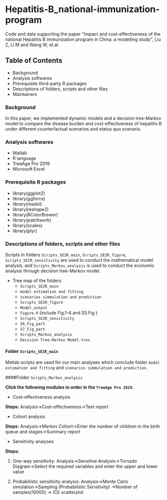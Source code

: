 # Hepatitis-B_national-immunization-program
Code and data supporting the paper "Impact and cost-effectiveness of the national Hepatitis B immunization program in China: a modelling study", Liu Z, Li M and Wang W, et.al.

## Table of Contents
* Background
* Analysis softwares
* Prerequisite third-party R packages
* Descriptions of folders, scripts and other files
* Maintainers

### Background
In this paper, we implemented dynamic models and a decision tree-Markov model to compare the disease burden and cost-effectiveness of hepatitis B under different counterfactual scenarios and status quo scenario.

### Analysis softwares
* Matlab
* R language
* TreeAge Pro 2019
* Microsoft Excel


### Prerequisite R packages
  * library(ggplot2)
  * library(ggforce)
  * library(readxl)
  * library(reshape2)
  * library(RColorBrewer)
  * library(patchwork)
  * library(scales) 
  * library(plyr)  

### Descriptions of folders, scripts and other files
Scripts in folders `Scripts_SEIR_main`, `Scripts_SEIR_figure`, `Scripts_SEIR_sensitivity` are used to conduct the mathematical model analysis, and `Scripts_Markov_analysis` is used to conduct the economic analysis through decision tree-Markov model.

* Tree map of the folders
  * `Scripts_SEIR_main`
   * `model estimation and fitting`
   * `scenarios simmulation and prediction`
  * `Scripts_SEIR_figure`
   * `Model_output`
   * `Figure.R` (include Fig.1-4 and S5.Fig )
  * `Scripts_SEIR_sensitivity`
   * `S6_Fig_part`
   * `S7_Fig_part`
  * `Scripts_Markov_analysis`
   * `Decision Tree-Markov Model.trex`

#### Folder `Scripts_SEIR_main`
Matlab scripts are used for our main analyses which conclude folder `model estimation and fitting` and `scenarios simmulation and prediction`.





####Folder `Scripts_Markov_analysis`

  **Click the following modules in order in the `TreeAge Pro 2019`.**

* Cost-effectiveness analysis
  
 **Steps:** Analysis→Cost-effectiveness→Text report

* Cohort analysis
 
 **Steps:** Analysis→Markov Cohort→Enter the number of children in the birth queue and stages→Summary report

* Sensitivity analyses
 
 **Steps:**
  
 1. One-way sensitivity: Analysis→Sensitive Analysis→Tornado Diagram→Select the required variables and enter the upper and lower value
 
 2. Probabilistic sensitivity analysis: Analysis→Monte Carlo simulation→Sampling (Probabilistic Sensitivity) →Number of samples(10000) → ICE scatterplot












